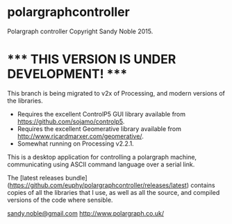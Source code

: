 polargraphcontroller
====================

Polargraph controller
Copyright Sandy Noble 2015.

*** THIS VERSION IS UNDER DEVELOPMENT! ***
==========================================

This branch is being migrated to v2x of Processing, and modern versions of the libraries.

- Requires the excellent ControlP5 GUI library available from https://github.com/sojamo/controlp5.
- Requires the excellent Geomerative library available from http://www.ricardmarxer.com/geomerative/.
- Somewhat running on Processing v2.2.1.

This is a desktop application for controlling a polargraph machine, communicating using ASCII command language over a serial link.

The [latest releases bundle] (https://github.com/euphy/polargraphcontroller/releases/latest) contains 
copies of all the libraries that I use, as well as all the source, and compiled versions of the code where sensible.

sandy.noble@gmail.com
http://www.polargraph.co.uk/

